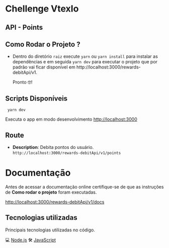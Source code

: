 #  **Chellenge VtexIo**
## API  - Points  

## Como Rodar o Projeto ?

* Dentro do diretório `raiz`  execute `yarn` ou  `yarn install`  para instalar as dependências e em seguida `yarn dev` para executar o projeto que por padrão vai ficar disponível em
   http://localhost:3000/rewards-debitApi/v1.

  Pronto 🤓!

## Scripts Disponíveis 

  ` yarn dev`

  Executa o app em modo desenvolvimento [http://localhost:3000](http://localhost:3000/)

## Route
   * **Description**: Debita pontos do usuário.   
   `http://localhost:3000/rewards-debitApi/v1/points`

# Documentação
  Antes de acessar a documentação online certifique-se de que as instruções de **Como rodar o projeto** foram executadas. 
   
[http://localhost:3000/rewards-debitApi/v1/docs](http://localhost:3000/rewards-debitApi/v1/docs)

## Tecnologias utilizadas

Principais tecnologias utilizadas no código.

💻 [Node.js](https://nodejs.org/)
🛠 [JavaScript](https://www.javascript.com/)
